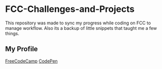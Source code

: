 # FCC-Challenges-and-Projects

This repository was made to sync my progress while coding on FCC to manage workflow. Also its a backup of little snippets that taught me a few things.

## My Profile
[FreeCodeCamp](https://www.freecodecamp.org/portfolio/nooblevelepic)
[CodePen](https://codepen.io/nooblevelepic/#)
